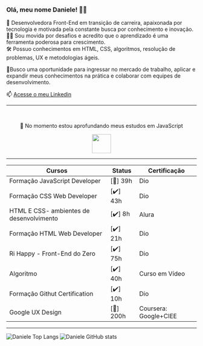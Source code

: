 ### Olá, meu nome Daniele! 👩‍💻

🔨 Desenvolvedora Front-End em transição de carreira, apaixonada por tecnologia e motivada pela constante busca por conhecimento e inovação.   
👩‍🎓 Sou movida por desafios e acredito que o aprendizado é uma ferramenta poderosa para crescimento.   
🛠️ Possuo conhecimentos em HTML, CSS, algoritmos, resolução de problemas, UX e metodologias ágeis.   

    

🎯Busco uma oportunidade para ingressar no mercado de trabalho, aplicar e expandir meus conhecimentos na prática e colaborar com equipes de desenvolvimento.


📫 [Acesse o meu Linkedin](https://www.linkedin.com/in/daniele-karina-dos-santos-a34b45204/)

-----
<br>

<p align="center">
  🌱 No momento estou aprofundando meus estudos em JavaScript
</p>
<p align="center">
  <img src="https://cdn.jsdelivr.net/gh/devicons/devicon@latest/icons/javascript/javascript-original.svg" width="50px"/>
</p>
  
------------
| Cursos                                   | Status     | Certificação           |
|------------------------------------------|------------|------------------------|
| Formação JavaScript Developer            | [🌱] 39h  | Dio                    |
| Formação CSS Web Developer               | [✔️] 43h  | Dio                    |
| HTML E CSS- ambientes de desenvolvimento | [✔️] 8h   | Alura                  |
| Formação HTML Web Developer              | [✔️] 21h  | Dio                    |
| Ri Happy - Front-End do Zero             | [✔️] 75h  | Dio                    |
| Algoritmo                                | [✔️] 40h  | Curso em Vídeo         |
| Formação Githut Certification            | [✔️] 10h  | Dio                    |
| Google UX Design                         | [🌱] 200h | Coursera: Google+CIEE  |

---

![Daniele Top Langs](https://github-readme-stats.vercel.app/api/top-langs/?username=danieleksantos&size_weight=0.5&count_weight=0.5&theme=dracula)
![Daniele GitHub stats](https://github-readme-stats.vercel.app/api?username=danieleksantos&show_icons=true&theme=dracula)    
          

<!--
Here are some ideas to get you started:

- 🔭 I’m currently working on ...
- 🌱 I’m currently learning ...
- 👯 I’m looking to collaborate on ...
- 🤔 I’m looking for help with ...
- 💬 Ask me about ...
- 📫 How to reach me: ...
- 😄 Pronouns: ...
- ⚡ Fun fact: ...
-->
